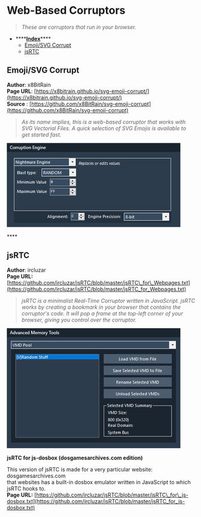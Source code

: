 # Web-Based Corruptors

> _These are corruptors that run in your browser._



* \*\*\*\*[**Index**](web-based-corruptors.md)\*\*\*\*
  * [Emoji/SVG Corrupt](web-based-corruptors.md#emoji-svg-corrupt)
  * [jsRTC](web-based-corruptors.md#jsrtc)

## Emoji/SVG Corrupt

**Author**: x8BitRain  
**Page URL**: [https://x8bitrain.github.io/svg-emoji-corrupt/](https://x8bitrain.github.io/svg-emoji-corrupt/)  
**Source** : [https://github.com/x8BitRain/svg-emoji-corrupt](https://github.com/x8BitRain/svg-emoji-corrupt)

> _As its name implies, this is a web-based corruptor that works with SVG Vectorial Files. A quick selection of SVG Emojis is available to get started fast._

![Corrupted Laughing-Crying Emoji](../../.gitbook/assets/image%20%2838%29.png)

\*\*\*\*

## jsRTC 

**Author**: ircluzar  
**Page URL:** [https://github.com/ircluzar/jsRTC/blob/master/jsRTC\_for\_Webpages.txt](https://github.com/ircluzar/jsRTC/blob/master/jsRTC_for_Webpages.txt)

> _jsRTC is a minimalist Real-Time Corruptor written in JavaScript. jsRTC works by creating a bookmark in your browser that contains the corruptor's code. It will pop a frame at the top-left corner of your browser, giving you control over the corruptor._

![jsRTC ran against Youtube&apos;s Homepage](../../.gitbook/assets/image%20%2827%29.png)

**jsRTC for js-dosbox \(dosgamesarchives.com edition\)**

This version of jsRTC is made for a very particular website: dosgamesarchives.com  
that websites has a built-in dosbox emulator written in JavaScript to which jsRTC hooks to.  
**Page URL:** [https://github.com/ircluzar/jsRTC/blob/master/jsRTC\_for\_js-dosbox.txt](https://github.com/ircluzar/jsRTC/blob/master/jsRTC_for_js-dosbox.txt)

